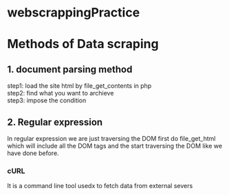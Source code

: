 # webscrappingPractice
# Methods of Data scraping
<h2>1. document parsing method</h2>
 step1: load the site html by file_get_contents in php<br>
 step2: find what you want to archieve<br>
 step3: impose the  condition<br>
<h2>2. Regular expression</h2>
<p>In regular expression we are just traversing the DOM first do file_get_html which will include all the DOM tags and the  start traversing the DOM like we have done before.</p>
<h3>cURL</h3>
<p>It is a command line tool usedx to fetch data from external severs</p>